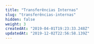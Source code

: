 ```yaml
---
title: "Transferências Internas"
slug: "transferências-internas"
hidden: false
weight: 3
createdAt: "2019-04-01T19:23:33.248Z"
updatedAt: "2019-12-02T22:56:58.139Z"
---
```

